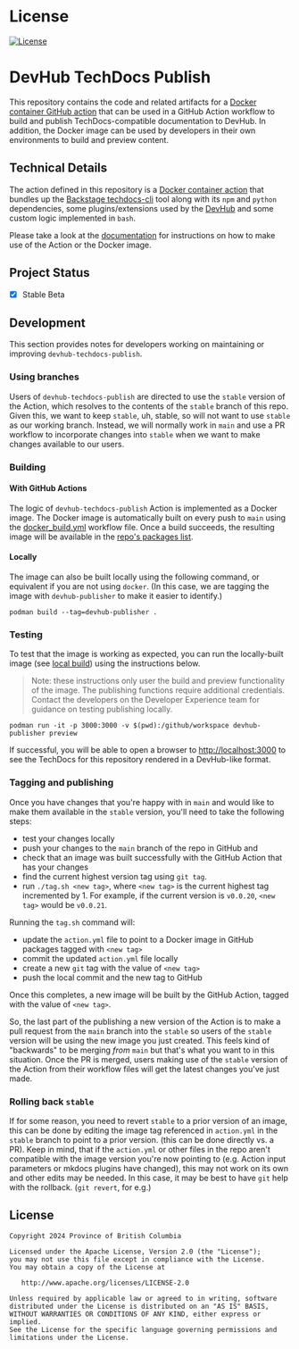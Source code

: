 # License
[![License](https://img.shields.io/badge/License-Apache%202.0-blue.svg)](./LICENSE)

# DevHub TechDocs Publish
This repository contains the code and related artifacts for a [Docker container GitHub action](https://docs.github.com/en/actions/creating-actions/about-custom-actions#types-of-actions) that can be used in a GitHub Action workflow to build and publish TechDocs-compatible documentation to DevHub. In addition, the Docker image can be used by developers in their own environments to build and preview content. 

## Technical Details
The action defined in this repository is a [Docker container action](https://docs.github.com/en/actions/creating-actions/about-custom-actions#types-of-actions) that bundles up the [Backstage techdocs-cli](https://backstage.io/docs/features/techdocs/cli/) tool along with its `npm` and `python` dependencies, some plugins/extensions used by the [DevHub](https://github.com/bcgov/developer-portal/)  and some custom logic implemented in `bash`. 

Please take a look at the [documentation](docs/index.md) for instructions on how to make use of the Action or the Docker image.

## Project Status
- [x] Stable Beta

## Development

This section provides notes for developers working on maintaining or improving `devhub-techdocs-publish`.

### Using branches

Users of `devhub-techdocs-publish` are directed to use the `stable` version of the Action, which resolves to the contents of the `stable` branch of this repo. Given this, we want to keep `stable`, uh, stable, so will not want to use `stable` as our working branch. Instead, we will normally work in `main` and use a PR workflow to incorporate changes into `stable` when we want to make changes available to our users.

### Building

#### With GitHub Actions

The logic of `devhub-techdocs-publish` Action is implemented as a Docker image. The Docker image is automatically built on every push to `main` using the [docker_build.yml](./.github/workflows) workflow file. Once a build succeeds, the resulting image will be available in the [repo's packages list](https://github.com/bcgov/devhub-techdocs-publish/pkgs/container/devhub-techdocs-publish).

#### Locally

The image can also be built locally using the following command, or equivalent if you are not using `docker`. (In this case, we are tagging the image with `devhub-publisher` to make it easier to identify.) 

```shell
podman build --tag=devhub-publisher .
```

### Testing

To test that the image is working as expected, you can run the locally-built image (see [local build](#locally)) using the instructions below.

> Note: these instructions only user the build and preview functionality of the image. The publishing functions require additional credentials. Contact the developers on the Developer Experience team for guidance on testing publishing locally.

```shell
podman run -it -p 3000:3000 -v $(pwd):/github/workspace devhub-publisher preview
```

If successful, you will be able to open a browser to [http://localhost:3000](http://localhost:3000) to see the TechDocs for this repository rendered in a DevHub-like format.

### Tagging and publishing

Once you have changes that you're happy with in `main` and would like to make them available in the `stable` version, you'll need to take the following steps:

- test your changes locally
- push your changes to the `main` branch of the repo in GitHub and 
- check that an image was built successfully with the GitHub Action that has your changes
- find the current highest version tag using `git tag`.
- run `./tag.sh <new tag>`, where `<new tag>` is the current highest tag incremented by 1. For example, if the current version is `v0.0.20`, `<new tag>` would be `v0.0.21`. 

Running the `tag.sh` command will:

- update the `action.yml` file to point to a Docker image in GitHub packages tagged with  `<new tag>` 
- commit the updated `action.yml` file locally 
- create a new `git` tag with the value of `<new tag>`
- push the local commit and the new tag to GitHub 

Once this completes, a new image will be built by the GitHub Action, tagged with the value of `<new tag>`.

So, the last part of the publishing a new version of the Action is to make a pull request from the `main` branch into the `stable` so users of the `stable` version will be using the new image you just created. This feels kind of "backwards" to be merging *from* `main` but that's what you want to in this situation.  Once the PR is merged, users making use of the `stable` version of the Action from their workflow files will get the latest changes you've just made.

### Rolling back `stable`

If for some reason, you need to revert `stable` to a prior version of an image, this can be done by editing the image tag referenced in `action.yml` in the `stable` branch to point to a prior version. (this can be done directly vs. a PR). Keep in mind, that if the `action.yml` or other files in the repo aren't compatible with the image version you're now pointing to (e.g. Action input parameters or mkdocs plugins have changed), this may not work on its own and other edits may be needed. In this case, it may be best to have `git` help with the rollback. (`git revert`, for e.g.)  

## License
    Copyright 2024 Province of British Columbia

    Licensed under the Apache License, Version 2.0 (the "License");
    you may not use this file except in compliance with the License.
    You may obtain a copy of the License at

       http://www.apache.org/licenses/LICENSE-2.0

    Unless required by applicable law or agreed to in writing, software
    distributed under the License is distributed on an "AS IS" BASIS,
    WITHOUT WARRANTIES OR CONDITIONS OF ANY KIND, either express or implied.
    See the License for the specific language governing permissions and
    limitations under the License.
